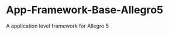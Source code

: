 App-Framework-Base-Allegro5
===========================

A application level framework for Allegro 5
